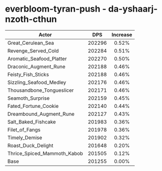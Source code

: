 # everbloom-tyran-push - da-yshaarj-nzoth-cthun
| Actor | DPS | Increase |
|---|:---:|:---:|
|Great_Cerulean_Sea|202296|0.52%|
|Revenge_Served_Cold|202284|0.51%|
|Aromatic_Seafood_Platter|202270|0.50%|
|Draconic_Augment_Rune|202188|0.46%|
|Feisty_Fish_Sticks|202188|0.46%|
|Sizzling_Seafood_Medley|202176|0.46%|
|Thousandbone_Tongueslicer|202171|0.46%|
|Seamoth_Surprise|202159|0.45%|
|Fated_Fortune_Cookie|202140|0.44%|
|Dreambound_Augment_Rune|202127|0.43%|
|Salt_Baked_Fishcake|201983|0.36%|
|Filet_of_Fangs|201978|0.36%|
|Timely_Demise|201902|0.32%|
|Roast_Duck_Delight|201648|0.20%|
|Thrice_Spiced_Mammoth_Kabob|201505|0.12%|
|Base|201255|0.00%|
